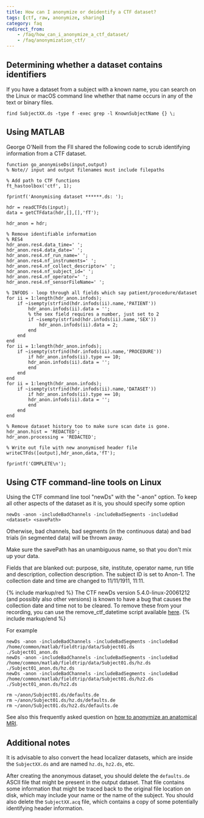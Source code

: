 ```yaml
---
title: How can I anonymize or deidentify a CTF dataset?
tags: [ctf, raw, anonymize, sharing]
category: faq
redirect_from:
    - /faq/how_can_i_anonymize_a_ctf_dataset/
    - /faq/anonymization_ctf/
---
```


## Determining whether a dataset contains identifiers

If you have a dataset from a subject with a known name, you can search on the Linux or macOS command line whether that name occurs in any of the text or binary files.

    find SubjectXX.ds -type f -exec grep -l KnownSubjectName {} \;

## Using MATLAB

George O'Neill from the FIl shared the following code to scrub identifying information from a CTF dataset.

```
function go_anonymiseDs(input,output)
% Note// input and output filenames must include filepaths

% Add path to CTF functions
ft_hastoolbox('ctf', 1);

fprintf('Anonymising dataset ******.ds: ');

hdr = readCTFds(input);
data = getCTFdata(hdr,[],[],'fT');

hdr_anon = hdr;

% Remove identifiable information
% RES4
hdr_anon.res4.data_time=' ';
hdr_anon.res4.data_date=' ';
hdr_anon.res4.nf_run_name=' ';
hdr_anon.res4.nf_instruments=' ';
hdr_anon.res4.nf_collect_descriptor=' ';
hdr_anon.res4.nf_subject_id=' ';
hdr_anon.res4.nf_operator=' ';
hdr_anon.res4.nf_sensorFileName=' ';

% INFODS - loop through all fields which say patient/procedure/dataset
for ii = 1:length(hdr_anon.infods);
    if ~isempty(strfind(hdr.infods(ii).name,'PATIENT'))
        hdr_anon.infods(ii).data = '';
        % the sex field requires a number, just set to 2
        if ~isempty(strfind(hdr.infods(ii).name,'SEX'))
            hdr_anon.infods(ii).data = 2;
        end
    end
end
for ii = 1:length(hdr_anon.infods);
    if ~isempty(strfind(hdr.infods(ii).name,'PROCEDURE'))
        if hdr_anon.infods(ii).type == 10;
        hdr_anon.infods(ii).data = '';
        end
    end
end
for ii = 1:length(hdr_anon.infods);
    if ~isempty(strfind(hdr.infods(ii).name,'DATASET'))
        if hdr_anon.infods(ii).type == 10;
        hdr_anon.infods(ii).data = '';
        end
    end
end

% Remove dataset history too to make sure scan date is gone.
hdr_anon.hist = 'REDACTED';
hdr_anon.processing = 'REDACTED';

% Write out file with new anonymised header file
writeCTFds([output],hdr_anon,data,'fT');

fprintf('COMPLETE\n');
```

## Using CTF command-line tools on Linux

Using the CTF command line tool "newDs" with the "-anon" option. To keep all other aspects of the dataset as it is, you should specify some option

    newDs -anon -includeBadChannels -includeBadSegments -includeBad <dataset> <savePath>

Otherwise, bad channels, bad segments (in the continuous data) and bad trials (in segmented data) will be thrown away.

Make sure the savePath has an unambiguous name, so that you don't mix up your data.

Fields that are blanked out: purpose, site, institute, operator name, run title and description, collection description. The subject ID is set to Anon-1. The collection date and time are changed to 11/11/1911, 11:11.

{% include markup/red %}
The CTF newDs version 5.4.0-linux-20061212 (and possibly also other versions) is known to have a bug that causes the collection date and time not to be cleared. To remove these from your recording, you can use the remove_ctf_datetime script available [here](https://github.com/robertoostenveld/bids-tools).
{% include markup/end %}

For example

    newDs -anon -includeBadChannels -includeBadSegments -includeBad /home/common/matlab/fieldtrip/data/Subject01.ds        ./Subject01_anon.ds
    newDs -anon -includeBadChannels -includeBadSegments -includeBad /home/common/matlab/fieldtrip/data/Subject01.ds/hz.ds  ./Subject01_anon.ds/hz.ds
    newDs -anon -includeBadChannels -includeBadSegments -includeBad /home/common/matlab/fieldtrip/data/Subject01.ds/hz2.ds ./Subject01_anon.ds/hz2.ds

    rm ~/anon/Subject01.ds/defaults.de
    rm ~/anon/Subject01.ds/hz.ds/defaults.de
    rm ~/anon/Subject01.ds/hz2.ds/defaults.de

See also this frequently asked question on [how to anonymize an anatomical MRI](/faq/other/anonymization_anatomical).

## Additional notes

It is advisable to also convert the head localizer datasets, which are inside the `SubjectXX.ds` and are named `hz.ds`, `hz2.ds`, etc.

After creating the anonymous dataset, you should delete the `defaults.de` ASCII file that might be present in the output dataset. That file contains some information that might be traced back to the original file location on disk, which may include your name or the name of the subject. You should also delete the `SubjectXX.acq` file, which contains a copy of some potentially identifying header information.
